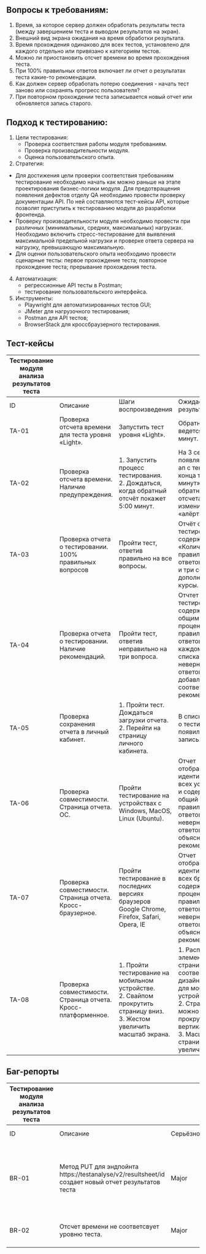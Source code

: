## Вопросы к требованиям:
1. Время, за которое сервер должен обработать результаты теста (между завершением теста и выводом результатов на экран).
2. Внешний вид экрана ожидания на время обработки результата.
3. Время прохождения одинаково для всех тестов, установлено для каждого отдельно или привязано к категориям тестов.
4. Можно ли приостановить отсчет времени во время прохождения теста.
5. При 100% правильных ответов включает ли отчет о результатах теста какие-то рекомендации.
6. Как должен сервер обработать потерю соединения - начать тест заново или сохранять прогресс пользователя?
7. При повторном прохождении теста записывается новый отчет или обновляется запись старого.

## Подход к тестированию:
1. Цели тестирования:
   - Проверка соответствия работы модуля требованиям.
   - Проверка производительности модуля.
   - Оценка пользовательского опыта.
3. Стратегия:
  - Для достижения цели проверки соответствия требованиям тестирование необходимо начать как можно раньше на этапе проектирования бизнес-логики модуля. Для предотвращения появления дефектов отделу QA необходимо провести проверку документации API. По ней составляются тест-кейсы API, которые позволят приступить к тестированию модуля до разработки фронтенда.
  - Проверку производительности модуля необходимо провести при различных (минимальных, средних, максимальных) нагрузках. Необходимо включить стресс-тестирование для выявления максимальной предельной нагрузки и проверке ответа сервера на нагрузку, превышающую максимальную.
  - Для оценки пользовательского опыта необходимо провести сценарные тесты:
первое прохождение теста;
повторное прохождение теста;
прерывание прохождения теста.
4. Автоматизация:
   - регрессионные API тесты в Postman;
   - тестирование пользовательского интерфейса.
5. Инструменты:
   - Playwright  для автоматизированных тестов GUI;
   - JMeter для нагрузочного тестирования;
   - Postman для API тестов;
   - BrowserStack для кроссбраузерного тестирования.

## Тест-кейсы
| Тестирование модуля анализа результатов теста |                                                               |                                                                                                                                |                                                                                                                                                                           |
|-----------------------------------------------|---------------------------------------------------------------|--------------------------------------------------------------------------------------------------------------------------------|---------------------------------------------------------------------------------------------------------------------------------------------------------------------------|
| ID                                            | Описание                                                      | Шаги воспроизведения                                                                                                           | Ожидаемый результат                                                                                                                                                       |
| TA-01                                         | Проверка отсчета времени для теста уровня «Light».            | Запустить тест уровня «Light».                                                                                                 | Обратный отсчет ведется от 10:00 минут.                                                                                                                                   |
| TA-02                                         | Проверка отсчета времени. Наличие предупреждения.             | 1. Запустить процесс тестирования.<br>2. Дождаться, когда обратный отсчёт покажет 5:00 минут.                                  | На 3 секунды появляется поп-ап с текстом «До конца теста 5 минут». Стиль обратного отсчета изменился на «алёрт».                                                          |
| TA-03                                         | Проверка отчета о тестировании. 100% правильных вопросов      | Пройти тест, ответив правильно на все вопросы.                                                                                 | Отчёт о тестировании содержит текст «Количество правильных ответов - 100%» и три ссылки на дополнительные курсы.                                                          |
| TA-04                                         | Проверка отчета о тестировании. Наличие рекомендаций.         | Пройти тест, ответив неправильно на три вопроса.                                                                               | Отчтет о тестировании содержит текст с общим процентом правильных ответов. К каждому пункту списка<br>неверных ответов добавлена соответствующая рекомендация.            |
| TA-05                                         | Проверка сохранения отчета в личный кабинет.                  | 1. Пройти тест. Дождаться загрузки отчета.<br>2. Перейти на страницу личного кабинета.                                         | В списке отчетов о тестировании появилась новая запись.                                                                                                                   |
| TA-06                                         | Проверка совместимости. Страница отчета. ОС.                  | Пройти тестирование на устройствах с Windows, MacOS, Linux (Ubuntu).                                                           | Отчет отображается идентично на всех устройствах и содержит общий процент правильных ответов, список<br>неверных ответов с объяснениями и рекомендации.                   |
| TA-07                                         | Проверка совместимости. Страница отчета. Кросс-браузерное.    | Пройти тестирование в последних версиях браузеров Google Chrome, Firefox, Safari, Opera, IE                                    | Отчет отображается идентично во всех браузерах и содержит общий процент правильных ответов, список<br>неверных ответов с объяснениями и рекомендации.                     |
| TA-08                                         | Проверка совместимости. Страница отчета. Кросс-платформенное. | 1. Пройти тестирование на мобильном устройстве.<br>2. Свайпом прокрутить страницу вниз.<br>3. Жестом увеличить масштаб экрана. | 1. Расположение элементов страницы соотвествует дизайн-шаблону для мобильных устройств.<br>2. Страницу можно прокрутить вертикально.<br>3. Масштаб страницы увеличен.<br> |

## Баг-репорты
| Тестирование модуля анализа результатов теста |                                                                                                     |             |           |                                                                                                                                                                                                                |                                                                         |                                                                            |
|-----------------------------------------------|-----------------------------------------------------------------------------------------------------|-------------|-----------|----------------------------------------------------------------------------------------------------------------------------------------------------------------------------------------------------------------|-------------------------------------------------------------------------|----------------------------------------------------------------------------|
| ID                                            | Описание                                                                                            | Серьёзность | Приоритет | Шаги воспроизведения                                                                                                                                                                                           | Ожидаемый результат                                                     | Фактический результат                                                      |
| BR-01                                         | Метод PUT для эндпойнта https://testanalyse/v2/resultsheet/id создает новый отчет результатов теста | Major       | Medium    | 1. Выполнить запрос PUT https://testanalyse/v2/resultsheet/675 c телом запроса<br>{<br>""right answers"": 67,<br>""wrong answers"": [""5"", ""7""]<br>}<br>2. Проверить запись result_id=675 в таблице results | Запись с result_id=675 соответствует данным, переданным в теле запроса. | Запись result_id=675 не обновлена. Создана новая запись с новым result_id. |
| BR-02                                         | Отсчет времени не соответсвует уровню теста.                                                        | Major       | Major     | Запустить тест уровня «Hard».                                                                                                                                                                                  | Обратный отсчет ведется от 30:00 минут.                                 | Обратный отсчет ведется от 10:00 минут.                                    |
